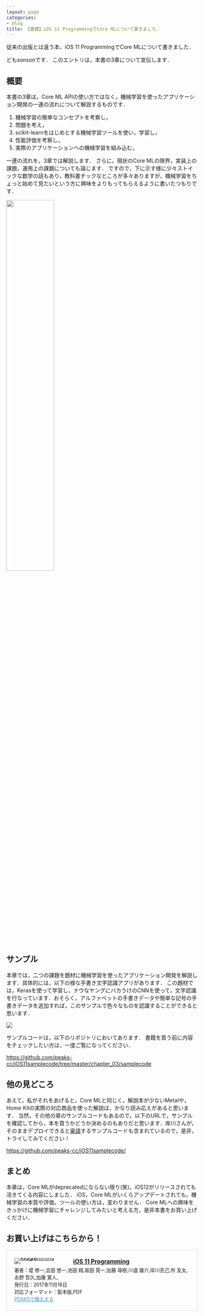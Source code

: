 ```yaml
---
layout: page
categories:
- blog
title: 【書籍】iOS 11 ProgrammingでCore MLについて書きました．
---
```

従来の出版とは違う本，iOS 11 ProgrammingでCore MLについて書きました．

どもsonsonです．
このエントリは，本書の3章について宣伝します．

## 概要

本書の3章は，Core ML APIの使い方ではなく，機械学習を使ったアプリケーション開発の一連の流れについて解説するものです．

1. 機械学習の簡単なコンセプトを考察し，
2. 問題を考え，
3. scikit-learnをはじめとする機械学習ツールを使い，学習し，
4. 性能評価を考察し，
5. 実際のアプリケーションへの機械学習を組み込む，

一連の流れを，3章では解説します．
さらに，現状のCore MLの限界，実装上の課題，運用上の課題についても論じます．
ですので，下に示す様に少々ストイックな数学の話もあり，教科書チックなところが多々ありますが，機械学習をちょっと始めて見たいという方に興味をよりもってもらえるように書いたつもりです．

<img src="https://s3-ap-northeast-1.amazonaws.com/sonson/coremlsample.jpg" width="50%"/>

## サンプル

本章では，二つの課題を題材に機械学習を使ったアプリケーション開発を解説します．具体的には，以下の様な手書き文字認識アプリがあります．
この題材では，Kerasを使って学習し，ナウなヤングにバカうけのCNNを使って，文字認識を行なっています．おそらく，アルファベットの手書きデータや簡単な記号の手書きデータを追加すれば，このサンプルで色々なものを認識することができると思います．

<img src="https://s3-ap-northeast-1.amazonaws.com/sonson/RecChar.gif"/>

サンプルコードは，以下のリポジトリにおいてあります．
書籍を買う前に内容をチェックしたい方は，一度ご覧になってください．

<https://github.com/peaks-cc/iOS11samplecode/tree/master/chapter_03/samplecode>

## 他の見どころ
あえて，私がそれをあげると，Core MLと同じく，解説本が少ないMetalや，Home Kitの実際の対応商品を使った解説は，かなり読み応えがあると思います．
当然，その他の章のサンプルコードもあるので，以下のURLで，サンプルを確認してから，本を買うかどうか決めるのもありだと思います．岸川さんが，そのままデプロイできると[豪語](https://www.youtube.com/watch?v=x7uIGnuFUvg)するサンプルコードも含まれているので，是非，トライしてみてください！

<https://github.com/peaks-cc/iOS11samplecode/>

## まとめ
本章は，Core MLがdeprecatedにならない限り(笑)，iOS12がリリースされても活きてくる内容にしました．
iOS，Core MLがいくらアップデートされても，機械学習の本質や評価，ツールの使い方は，変わりません．
Core MLへの興味をきっかけに機械学習にチャレンジしてみたいと考える方，是非本書をお買い上げください．

## お買い上げはこちらから！

<div class="peaks_widget" style="overflow:hidden; padding:20px; border:1px solid #dedede;"><div class="peaks_widget__image" style="float:left; margin-right:15px; line-height:0;"><a target="_blank" id="purchase" href="https://peaks.cc/sonson_twit/iOS11"><img alt="iOS 11 Programming" style="border:none; max-width:140px;" src="https://s3-ap-northeast-1.amazonaws.com/peaks-images/project002_cover.jpg"></a></div><div class="peaks_widget__info"><p style="margin:0 0 3px 0; font-size:110%; font-weight:bold;"><a target="_blank" id="purchase" href="http://peaks.cc/sonson_twit/iOS11">iOS 11 Programming</a></p><ul style="margin:0; padding:0;"><li style="font-size:90%; list-style:none;"><span>著者：</span><span>堤 修一,</span><span>吉田 悠一,</span><span>池田 翔,</span><span>坂田 晃一,</span><span>加藤 尋樹,</span><span>川邉 雄介,</span><span>岸川克己,</span><span>所 友太,</span><span>永野 哲久,</span><span>加藤 寛人,</span></li><li style="font-size:90%; list-style:none;">発行日：2017年11月16日</li><li style="font-size:90%; list-style:none;">対応フォーマット：製本版,PDF</li><li style="font-size:90%; list-style:none;"><a target="_blank" id="purchase" style="text-decoration:underline; color:#1DA1F2;" href="http://peaks.cc/sonson_twit/iOS11">PEAKSで購入する</a></li></ul></div></div>
